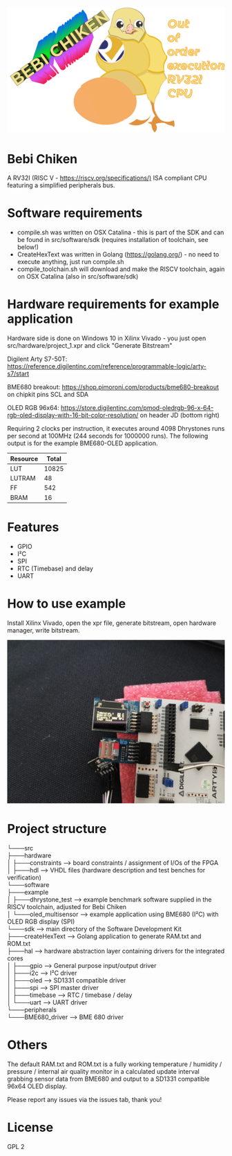 ![alt text](BebiChiken2.png "Bebi Chiken")

# Bebi Chiken

A RV32I (RISC V - <https://riscv.org/specifications/)> ISA compliant CPU featuring a simplified peripherals bus.

# Software requirements

- compile.sh was written on OSX Catalina - this is part of the SDK and can be found in src/software/sdk (requires installation of toolchain, see below!)
- CreateHexText was written in Golang (https://golang.org/) - no need to execute anything, just run compile.sh
- compile_toolchain.sh will download and make the RISCV toolchain, again on OSX Catalina (also in src/software/sdk)

# Hardware requirements for example application

Hardware side is done on Windows 10 in Xilinx Vivado - you just open src/hardware/project_1.xpr and click "Generate Bitstream"

Digilent Arty S7-50T: <https://reference.digilentinc.com/reference/programmable-logic/arty-s7/start>

BME680 breakout: <https://shop.pimoroni.com/products/bme680-breakout> on chipkit pins SCL and SDA

OLED RGB 96x64: <https://store.digilentinc.com/pmod-oledrgb-96-x-64-rgb-oled-display-with-16-bit-color-resolution/> on header JD (bottom right)

Requiring 2 clocks per instruction, it executes around 4098 Dhrystones runs per second at 100MHz (244 seconds for 1000000 runs). The following output is for the example BME680-OLED application.

| Resource | Total |
| -------- | ----- |
| LUT      | 10825 |
| LUTRAM   | 48    |
| FF       | 542   |
| BRAM     | 16    |

# Features

- GPIO
- I²C
- SPI
- RTC (Timebase) and delay
- UART

# How to use example

Install Xilinx Vivado, open the xpr file, generate bitstream, open hardware manager, write bitstream.

![alt text](inaction.jpg "Example project (BME680)")

# Project structure

└───src<br/>
├───hardware<br/>
│ ├───constraints --> board constraints / assignment of I/Os of the FPGA<br/>
│ ├───hdl --> VHDL files (hardware description and test benches for verification)<br/>
└───software<br/>
├───example<br/>
│ ├───dhrystone_test --> example benchmark software supplied in the RISCV toolchain, adjusted for Bebi Chiken<br/>
│ └───oled_multisensor --> example application using BME680 (I²C) with OLED RGB display (SPI)<br/>
└───sdk --> main directory of the Software Development Kit<br/>
├───createHexText --> Golang application to generate RAM.txt and ROM.txt<br/>
├───hal --> hardware abstraction layer containing drivers for the integrated cores<br/>
│ ├───gpio --> General purpose input/output driver<br/>
│ ├───i2c --> I²C driver<br/>
│ ├───oled --> SD1331 compatible driver<br/>
│ ├───spi --> SPI master driver<br/>
│ ├───timebase --> RTC / timebase / delay<br/>
│ └───uart --> UART driver<br/>
└───peripherals<br/>
└───BME680_driver --> BME 680 driver<br/>

# Others

The default RAM.txt and ROM.txt is a fully working temperature / humidity / pressure / internal air quality monitor in a calculated update interval grabbing sensor data from BME680 and output to a SD1331 compatible 96x64 OLED display.

Please report any issues via the issues tab, thank you!

# License

GPL 2
